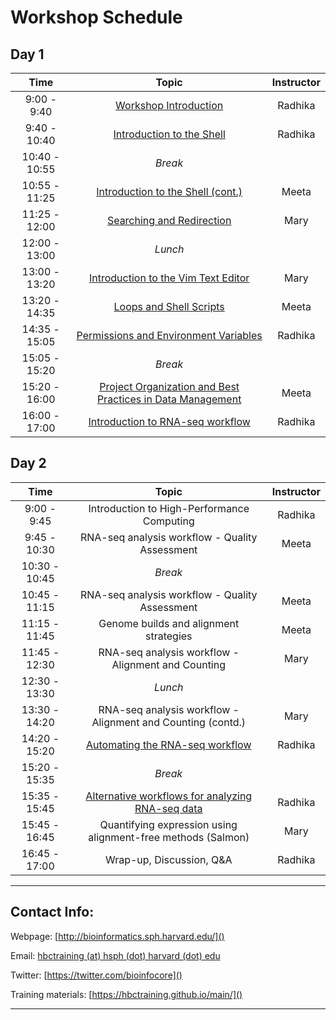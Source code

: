 # Workshop Schedule

## Day 1

| Time            |  Topic  | Instructor |
|:-------------------:|:------------------------------------------------:|:--------:|
|9:00 - 9:40 | [Workshop Introduction](../lecutres/Intro_to_workshop.pdf) | Radhika |
|9:40 - 10:40 | [Introduction to the Shell](../lessons/01_the_filesystem.md) | Radhika |
|10:40 - 10:55 | *Break* | |
|10:55 - 11:25 | [Introduction to the Shell (cont.)](../lessons/01_the_filesystem.md) | Meeta |
|11:25 - 12:00 | [Searching and Redirection](../lessons/02_searching_files.md) | Mary |
|12:00 - 13:00 | *Lunch* | |
|13:00 - 13:20 | [Introduction to the Vim Text Editor](../lessons/03_vim.md) | Mary |
|13:20 - 14:35 | [Loops and Shell Scripts](../lessons/04_loops_and_scripts.md) | Meeta |
|14:35 - 15:05 | [Permissions and Environment Variables](../lessons/05_permissions_and_environment_variables.md) | Radhika |
|15:05 - 15:20 | *Break* | |
|15:20 - 16:00 | [Project Organization and Best Practices in Data Management](../lessons/06_data_organization.md) | Meeta |
|16:00 - 17:00 | [Introduction to RNA-seq workflow](../lectures/rna-seq_design.pdf) | Radhika |

## Day 2

| Time            |   Topic  | Instructor |
|:------------------------:|:----------:|:--------:|
|9:00 - 9:45 | Introduction to High-Performance Computing | Radhika |
|9:45 - 10:30 | RNA-seq analysis workflow - Quality Assessment | Meeta |
|10:30 - 10:45 | *Break* | |
|10:45 - 11:15 | RNA-seq analysis workflow - Quality Assessment | Meeta |
|11:15 - 11:45 | Genome builds and alignment strategies| Meeta |
|11:45 - 12:30 | RNA-seq analysis workflow - Alignment and Counting | Mary |
|12:30 - 13:30 | *Lunch* | |
|13:30 - 14:20 | RNA-seq analysis workflow - Alignment and Counting (contd.) | Mary |
|14:20 - 15:20 | [Automating the RNA-seq workflow](../lessons/09_automating_workflow.md) | Radhika |
|15:20 - 15:35 | *Break* | |
|15:35 - 15:45 | [Alternative workflows for analyzing RNA-seq data](../lectures/RNAseq-analysis-methods.pdf) | Radhika |
|15:45 - 16:45 | Quantifying expression using alignment-free methods (Salmon) | Mary |
|16:45 - 17:00 | Wrap-up, Discussion, Q&A | Radhika |

----

## Contact Info:

Webpage: [http://bioinformatics.sph.harvard.edu/]()

Email: [hbctraining (at) hsph (dot) harvard (dot) edu](mailto:hbctraining@hsph.harvard.edu)

Twitter: [https://twitter.com/bioinfocore]()

Training materials: [https://hbctraining.github.io/main/]()

---
